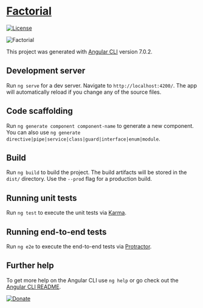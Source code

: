 # [Factorial](https://de.wikipedia.org/wiki/Fakult%C3%A4t_(Mathematik))
[![License](https://img.shields.io/github/license/NoLogig/Factorial.svg)](https://choosealicense.com/licenses/mit/)

![Factorial](https://wikimedia.org/api/rest_v1/media/math/render/svg/b8f2db21649560c140f219b6ff57e2ff1b7b8b40)

This project was generated with [Angular CLI](https://github.com/angular/angular-cli) version 7.0.2.

## Development server

Run `ng serve` for a dev server. Navigate to `http://localhost:4200/`. The app will automatically reload if you change any of the source files.

## Code scaffolding

Run `ng generate component component-name` to generate a new component. You can also use `ng generate directive|pipe|service|class|guard|interface|enum|module`.

## Build

Run `ng build` to build the project. The build artifacts will be stored in the `dist/` directory. Use the `--prod` flag for a production build.

## Running unit tests

Run `ng test` to execute the unit tests via [Karma](https://karma-runner.github.io).

## Running end-to-end tests

Run `ng e2e` to execute the end-to-end tests via [Protractor](http://www.protractortest.org/).

## Further help

To get more help on the Angular CLI use `ng help` or go check out the [Angular CLI README](https://github.com/angular/angular-cli/blob/master/README.md).

[![Donate](https://img.shields.io/badge/PayPal-Donate-blue.svg)](https://www.paypal.me/NoLogig)